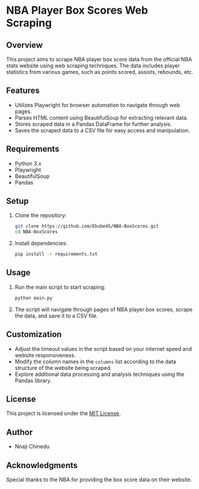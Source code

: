 # NBA Player Box Scores Web Scraping

## Overview
This project aims to scrape NBA player box score data from the official NBA stats website using web scraping techniques. The data includes player statistics from various games, such as points scored, assists, rebounds, etc.

## Features
- Utilizes Playwright for browser automation to navigate through web pages.
- Parses HTML content using BeautifulSoup for extracting relevant data.
- Stores scraped data in a Pandas DataFrame for further analysis.
- Saves the scraped data to a CSV file for easy access and manipulation.

## Requirements
- Python 3.x
- Playwright
- BeautifulSoup
- Pandas

## Setup
1. Clone the repository:
   ```bash
   git clone https://github.com/Ebube45/NBA-BoxScores.git
   cd NBA-BoxScores
   ```
2. Install dependencies:
   ```bash
   pip install -r requirements.txt
   ```

## Usage
1. Run the main script to start scraping:
   ```bash
   python main.py
   ```
2. The script will navigate through pages of NBA player box scores, scrape the data, and save it to a CSV file.

## Customization
- Adjust the timeout values in the script based on your internet speed and website responsiveness.
- Modify the column names in the `columns` list according to the data structure of the website being scraped.
- Explore additional data processing and analysis techniques using the Pandas library.

## License
This project is licensed under the [MIT License](LICENSE).

## Author
- Nnaji Chinedu

## Acknowledgments
Special thanks to the NBA for providing the box score data on their website.

